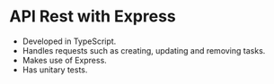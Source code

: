 # API Rest with Express
+ Developed in TypeScript.
+ Handles requests such as creating, updating and removing tasks.
+ Makes use of Express.
+ Has unitary tests.
